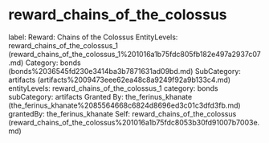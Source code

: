 # reward_chains_of_the_colossus

label: Reward: Chains of the Colossus
EntityLevels: reward_chains_of_the_colossus_1 (reward_chains_of_the_colossus_1%201016a1b75fdc805fb182e497a2937c07.md)
Category: bonds (bonds%2036545fd230e3414ba3b7871631ad09bd.md)
SubCategory: artifacts (artifacts%2009473eee62ea48c8a9249f92a9b133c4.md)
entityLevels: reward_chains_of_the_colossus_1
category: bonds
subCategory: artifacts
Granted By: the_ferinus_khanate (the_ferinus_khanate%2085564668c6824d8696ed3c01c3dfd3fb.md)
grantedBy: the_ferinus_khanate
Self: reward_chains_of_the_colossus (reward_chains_of_the_colossus%201016a1b75fdc8053b30fd91007b7003e.md)

[](Untitled%201016a1b75fdc8037b01ddd99d0b52940.md)